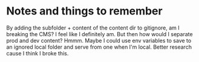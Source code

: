 # Notes and things to remember

By adding the subfolder + content of the content dir to gitignore, am I breaking the CMS? I feel like I definitely am. But then how would I separate prod and dev content? Hmmm. Maybe I could use env variables to save to an ignored local folder and serve from one when I'm local. Better research cause I think I broke this.